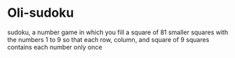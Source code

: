 # Oli-sudoku

sudoku, a number game in which you fill a square of 81 smaller squares with the numbers 1 to 9 so that each row, column, and square of 9 squares contains each number only once